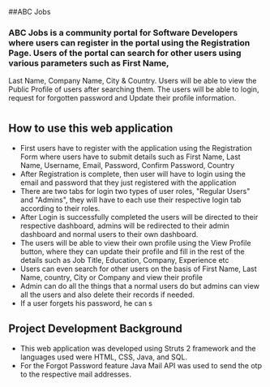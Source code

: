 ##ABC Jobs 

### ABC Jobs is a community portal for Software Developers where users can register in the portal using the Registration Page. Users of the portal can search for other users using various parameters such as First Name, 
Last Name, Company Name, City & Country. Users will be able to view the Public Profile of users after searching them. The  users will be able to login, request for forgotten password and Update their profile information.

#
## How to use this web application
* First users have to register with the application using the Registration Form where users have to submit details such as First Name, Last Name, Username, Email, Password, Confirm Password, Country
* After Registration is complete, then user will have to login using the email and password that they just registered with the application
* There are two tabs for login two types of user roles, "Regular Users" and "Admins", they will have to each use their respective login tab according to their roles.
* After Login is successfully completed the users will be directed to their respective dashboard, admins will be redirected to their admin dashboard and normal users to their own dashboard.
* The users will be able to view their own profile using the View Profile button, where they can update their profile and fill in the rest of the details such as Job Title, Education, Company, Experience etc
* Users can even search for other users on the basis of First Name, Last Name, country, City or Company and view their profile
* Admin can do all the things that a normal users do but admins can view all the users and also delete their records if needed.
* If a user forgets his password, he can s

## Project Development Background
* This web application was developed using Struts 2 framework and the languages used were HTML, CSS, Java, and SQL.
*  For the Forgot Password feature Java Mail API was used to send the otp to the respective mail addresses.

